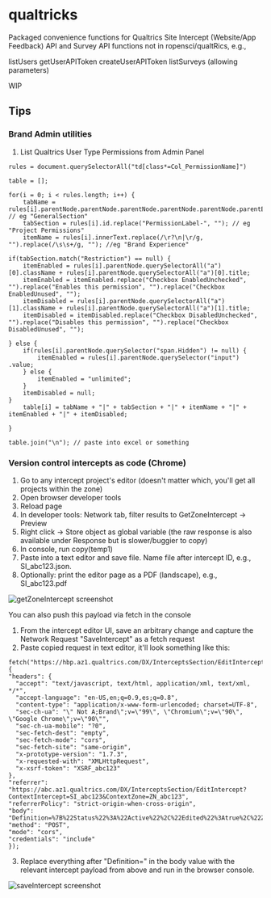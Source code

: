 # qualtricks
Packaged convenience functions for Qualtrics Site Intercept (Website/App Feedback) API and Survey API functions not in ropensci/qualtRics, e.g.,

listUsers
getUserAPIToken
createUserAPIToken
listSurveys (allowing parameters)

WIP

## Tips 

### Brand Admin utilities

1. List Qualtrics User Type Permissions from Admin Panel

```{javascript}
rules = document.querySelectorAll("td[class*=Col_PermissionName]")

table = [];

for(i = 0; i < rules.length; i++) {
    tabName = rules[i].parentNode.parentNode.parentNode.parentNode.parentNode.parentElement.parentElement.parentElement.parentElement.id; // eg "GeneralSection"
    tabSection = rules[i].id.replace("PermissionLabel-", ""); // eg "Project Permissions"
    itemName = rules[i].innerText.replace(/\r?\n|\r/g, "").replace(/\s\s+/g, ""); //eg "Brand Experience"

if(tabSection.match("Restriction") == null) {
    itemEnabled = rules[i].parentNode.querySelectorAll("a")[0].className + rules[i].parentNode.querySelectorAll("a")[0].title;
    itemEnabled = itemEnabled.replace("Checkbox EnabledUnchecked", "").replace("Enables this permission", "").replace("Checkbox EnabledUnused", "");
    itemDisabled = rules[i].parentNode.querySelectorAll("a")[1].className + rules[i].parentNode.querySelectorAll("a")[1].title;
    itemDisabled = itemDisabled.replace("Checkbox DisabledUnchecked", "").replace("Disables this permission", "").replace("Checkbox DisabledUnused", "");

} else {
    if(rules[i].parentNode.querySelector("span.Hidden") != null) {
        itemEnabled = rules[i].parentNode.querySelector("input") .value;
    } else {
        itemEnabled = "unlimited";
    }
    itemDisabled = null;
}
    table[i] = tabName + "|" + tabSection + "|" + itemName + "|" + itemEnabled + "|" + itemDisabled;

}

table.join("\n"); // paste into excel or something
```

### Version control intercepts as code (Chrome)

1. Go to any intercept project's editor (doesn't matter which, you'll get all projects within the zone)
1. Open browser developer tools
1. Reload page
1. In developer tools: Network tab, filter results to GetZoneIntercept → Preview
1. Right click → Store object as global variable (the raw response is also available under Response but is slower/buggier to copy)
1. In console, run copy(temp1)
1. Paste into a text editor and save file. Name file after intercept ID, e.g., SI_abc123.json. 
1. Optionally: print the editor page as a PDF (landscape), e.g., SI_abc123.pdf

![getZoneIntercept screenshot](https://i.imgur.com/2zL1bbe.png)

You can also push this payload via fetch in the console

1. From the intercept editor UI, save an arbitrary change and capture the Network Request "SaveIntercept" as a fetch request
2. Paste copied request in text editor, it'll look something like this:
  ```
  fetch("https://hbp.az1.qualtrics.com/DX/InterceptsSection/EditIntercept/Ajax/SaveIntercept", {
  "headers": {
    "accept": "text/javascript, text/html, application/xml, text/xml, */*",
    "accept-language": "en-US,en;q=0.9,es;q=0.8",
    "content-type": "application/x-www-form-urlencoded; charset=UTF-8",
    "sec-ch-ua": "\" Not A;Brand\";v=\"99\", \"Chromium\";v=\"90\", \"Google Chrome\";v=\"90\"",
    "sec-ch-ua-mobile": "?0",
    "sec-fetch-dest": "empty",
    "sec-fetch-mode": "cors",
    "sec-fetch-site": "same-origin",
    "x-prototype-version": "1.7.3",
    "x-requested-with": "XMLHttpRequest",
    "x-xsrf-token": "XSRF_abc123"
  },
  "referrer": "https://abc.az1.qualtrics.com/DX/InterceptsSection/EditIntercept?ContextIntercept=SI_abc123&ContextZone=ZN_abc123",
  "referrerPolicy": "strict-origin-when-cross-origin",
  "body": "Definition=%7B%22Status%22%3A%22Active%22%2C%22Edited%22%3Atrue%2C%22ZoneID%22%3A%abc123..."
  "method": "POST",
  "mode": "cors",
  "credentials": "include"
});
  ```
  3. Replace everything after "Definition=" in the body value with the relevant intercept payload from above and run in the browser console.

![saveIntercept screenshot](https://i.imgur.com/eSSO6ES.png)
